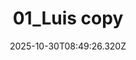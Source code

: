 ---
title: "01_Luis copy"
description: ""
image: "/uploads/photos/1761814166318-01_Luis_copy.webp"
display: "/uploads/photos/1761814166318-01_Luis_copy-display.webp"
thumbnail: "/uploads/photos/1761814166318-01_Luis_copy-thumb.webp"
width: 6000
height: 4000
featured: false
date: 2025-10-30T08:49:26.320Z
order: 0
---